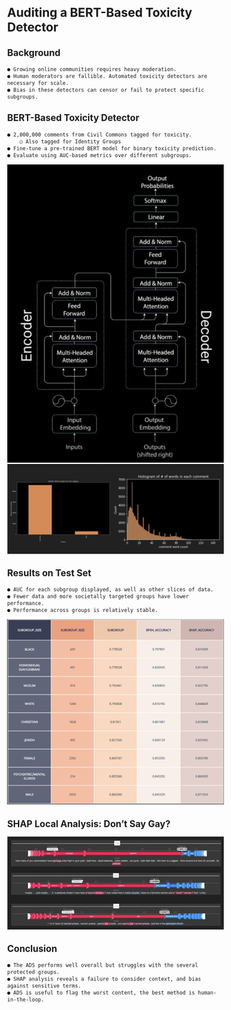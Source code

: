 # Auditing a BERT-Based Toxicity Detector


## Background

```
● Growing online communities requires heavy moderation.
● Human moderators are fallible. Automated toxicity detectors are necessary for scale.
● Bias in these detectors can censor or fail to protect specific subgroups.
```


## BERT-Based Toxicity Detector

```
● 2,000,000 comments from Civil Commons tagged for toxicity.
    ○ Also tagged for Identity Groups
● Fine-tune a pre-trained BERT model for binary toxicity prediction.
● Evaluate using AUC-based metrics over different subgroups.
```
<img src="https://github.com/axit54/Auditing-BERT-Based-Toxicity-Detector/blob/main/images/model_arch.png">
<img src="https://github.com/axit54/Auditing-BERT-Based-Toxicity-Detector/blob/main/images/distribution.png">


## Results on Test Set

```
● AUC for each subgroup displayed, as well as other slices of data.
● Fewer data and more societally targeted groups have lower performance.
● Performance across groups is relatively stable.
```
<img src="https://github.com/axit54/Auditing-BERT-Based-Toxicity-Detector/blob/main/images/results.png">


## SHAP Local Analysis: Don’t Say Gay?
<img src="https://github.com/axit54/Auditing-BERT-Based-Toxicity-Detector/blob/main/images/shap.png">


## Conclusion

```
● The ADS performs well overall but struggles with the several protected groups.
● SHAP analysis reveals a failure to consider context, and bias against sensitive terms.
● ADS is useful to flag the worst content, the best method is human-in-the-loop.
```

